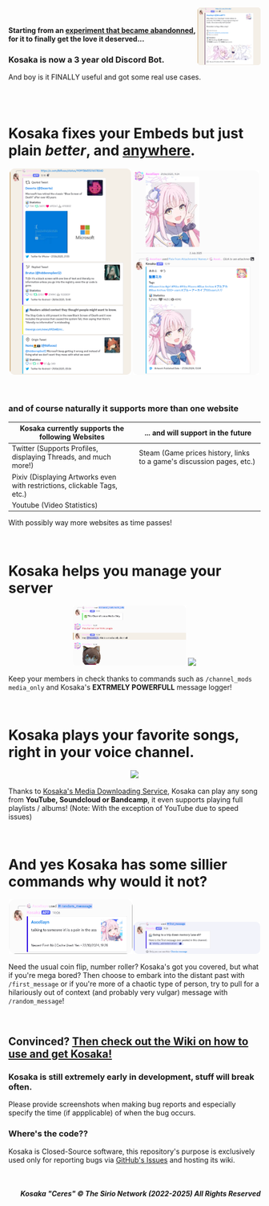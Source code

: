 <img align=right src="https://github.com/Ascellayn/Kosaka_Issues/blob/main/Showcase/Embed_TwitterProfileNEW.png?raw=true" width=25%>
<br>

#### Starting from an [experiment that became abandonned](https://github.com/Ascellayn/Kosaka_Deprecated), for it to finally get the love it deserved...
### Kosaka is now a 3 year old Discord Bot.
And boy is it FINALLY useful and got some real use cases.

<br>
<br>

# Kosaka fixes your Embeds but just plain *better*, and [anywhere](https://github.com/Ascellayn/Kosaka_Issues/wiki/Application-User-Commands).
<p align=center>
  <img src="https://github.com/Ascellayn/Kosaka_Issues/blob/main/Showcase/Embed_TwitterNEW.png?raw=true" width=48%>
  <img src="https://github.com/Ascellayn/Kosaka_Issues/blob/main/Showcase/Embed_PixivNEW.png?raw=true" width=50%>
</p>

<br>

### and of course naturally it supports more than one website
| Kosaka currently supports the following Websites | ... and will support in the future |
|-|-|
| Twitter (Supports Profiles, displaying Threads, and much more!) | Steam (Game prices history, links to a game's discussion pages, etc.) |
| Pixiv (Displaying Artworks even with restrictions, clickable Tags, etc.) | |
| Youtube (Video Statistics) | |

With possibly way more websites as time passes!

<br>

# Kosaka helps you manage your server
<p align=center>
  <img src="https://github.com/Ascellayn/Kosaka_Issues/blob/main/Showcase/ChMod_MediaOnlyNEW.png?raw=true" width=45%>
  <img src="https://github.com/Ascellayn/Kosaka_Issues/blob/main/Showcase/Manual_Images/Manual_Archiver.gif?raw=true" width=40%> 
</p>

Keep your members in check thanks to commands such as `/channel_mods media_only` and Kosaka's **EXTRMELY POWERFULL** message logger!

<br>

# Kosaka plays your favorite songs, right in your voice channel.
<p align=center>
  <img src="https://github.com/Ascellayn/Kosaka_Issues/blob/main/Showcase/Manual_Images/Manual_Music.gif?raw=true" width=80%>
</p>

Thanks to [Kosaka's Media Downloading Service](https://github.com/Ascellayn/Kosaka_MDS), Kosaka can play any song from **YouTube, Soundcloud or Bandcamp**, it even supports playing full playlists / albums! (Note: With the exception of YouTube due to speed issues)

<br>

# And yes Kosaka has some sillier commands why would it not?
<p align=center>
  <img src="https://github.com/Ascellayn/Kosaka_Issues/blob/main/Showcase/Random_Message.png?raw=true" width=49%>
  <img src="https://github.com/Ascellayn/Kosaka_Issues/blob/main/Showcase/FirstMessage.png?raw=true" width=50%>
</p>

Need the usual coin flip, number roller? Kosaka's got you covered, but what if you're mega bored? Then choose to embark into the distant past with `/first_message` or if you're more of a chaotic type of person, try to pull for a hilariously out of context (and probably very vulgar) message with `/random_message`!

<br>

## Convinced? [Then check out the Wiki on how to use and get Kosaka!](https://github.com/Ascellayn/Kosaka_Issues/wiki)
### Kosaka is still extremely early in development, stuff will break often.
Please provide screenshots when making bug reports and especially specify the time (if appplicable) of when the bug occurs.

### Where's the code??
Kosaka is Closed-Source software, this repository's purpose is exclusively used only for reporting bugs via [GitHub's Issues](https://github.com/Ascellayn/Kosaka_Issues/issues) and hosting its wiki.

<br>

<h5 align=right>Kosaka "Ceres" © The Sirio Network (2022-2025) All Rights Reserved</h5>
